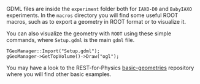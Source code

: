 GDML files are inside the `experiment` folder both for `IAXO-D0` and `BabyIAXO` experiments. In the `macros` directory you will find some useful ROOT macros, such as to export a geometry in ROOT format or to visualize it.

You can also visualize the geometry with `ROOT` using these simple commands, where `Setup.gdml` is the main `gdml` file.

```
TGeoManager::Import("Setup.gdml");
gGeoManager->GetTopVolume()->Draw("ogl");
```

You may have a look to the REST-for-Physics [basic-geometries](https://github.com/rest-for-physics/basic-geometries) repository where you will find other basic examples.
